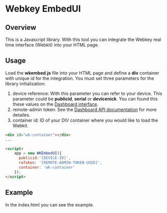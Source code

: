 # Webkey EmbedUI

## Overview
This is a Javascript library. With this tool you can integrate the Webkey real time interface (Webkit) into your HTML page.

## Usage
Load the **wkembed.js** file into your HTML page and define a **div** container with unique id for the integration.
You must set three parameters for the library initialization:
1. device reference: With this parameter you can refer to your device. This parameter  could be **publicid**, **serial** or **devicenick**. You can found this these values on the [Dashboard interface](https://webkey.cc/dashboard).
2. remote-admin token: See the [Dashboard API documentation](https://webkey.cc/apidoc#devices-request-new-remote-admin-token-get) for more detailes. 
3. container id: ID of your DIV container where you would like to load the Webkit.
```html
<div id="wk-container"></div>
...

<script>
    app = new WKEmbedUI({
      publicid:'[DEVICE-ID]',
      raToken: '[REMOTE-ADMIN-TOKEN-UUID]',
      container: 'wk-container'
    });
</script>
```

## Example
In the index.html you can see the example.

